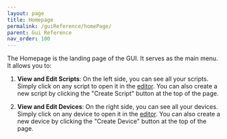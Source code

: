 ```yaml
---
layout: page
title: Homepage
permalink: /guiReference/homePage/
parent: Gui Reference
nav_order: 100
---
```


The Homepage is the landing page of the GUI. It serves as the main menu. It allows you to:

1. **View and Edit Scripts**: On the left side, you can see all your scripts. Simply click on any script to open it in the [editor](../guiReference/scriptEditor/). You can also create a new script by clicking the "Create Script" button at the top of the page.

2. **View and Edit Devices**: On the right side, you can see all your devices. Simply click on any device to open it in the [editor](../guiReference/deviceEditor/). You can also create a new device by clicking the "Create Device" button at the top of the page.
